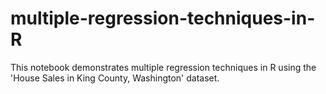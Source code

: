 # multiple-regression-techniques-in-R
This notebook demonstrates multiple regression techniques in R using the 'House Sales in King County, Washington' dataset.

